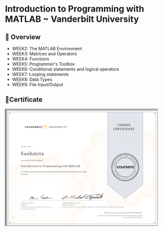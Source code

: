 # Introduction to Programming with MATLAB ~ Vanderbilt University


## 📖 Overview
- WEEK2: The MATLAB Environment
- WEEK3: Matrices and Operators
- WEEK4: Functions
- WEEK5: Programmer's Toolbox
- WEEK6: Conditional statements and logical operators
- WEEK7: Looping statements
- WEEK8: Data Types
- WEEK9: File Input/Output

## 🙂Certificate
![certificate](matlab.png)
